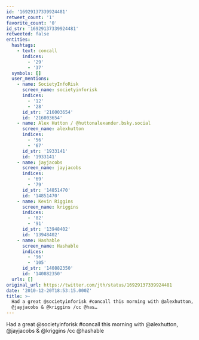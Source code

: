 ```yaml
---
id: '16929137339924481'
retweet_count: '1'
favorite_count: '0'
id_str: '16929137339924481'
retweeted: false
entities:
  hashtags:
    - text: concall
      indices:
        - '29'
        - '37'
  symbols: []
  user_mentions:
    - name: SocietyInfoRisk
      screen_name: societyinforisk
      indices:
        - '12'
        - '28'
      id_str: '216003654'
      id: '216003654'
    - name: Alex Hutton / @huttonalexander.bsky.social
      screen_name: alexhutton
      indices:
        - '56'
        - '67'
      id_str: '1933141'
      id: '1933141'
    - name: jayjacobs
      screen_name: jayjacobs
      indices:
        - '69'
        - '79'
      id_str: '14851470'
      id: '14851470'
    - name: Kevin Riggins
      screen_name: kriggins
      indices:
        - '82'
        - '91'
      id_str: '13948402'
      id: '13948402'
    - name: Hashable
      screen_name: Hashable
      indices:
        - '96'
        - '105'
      id_str: '140882350'
      id: '140882350'
  urls: []
original_url: https://twitter.com/jth/status/16929137339924481
date: '2010-12-20T18:53:15.000Z'
title: >-
  Had a great @societyinforisk #concall this morning with @alexhutton,
  @jayjacobs & @kriggins /cc @has…
---
```


Had a great @societyinforisk #concall this morning with @alexhutton, @jayjacobs & @kriggins /cc @hashable